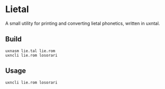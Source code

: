 # Lietal

A small utility for printing and converting lietal phonetics, written in uxntal.

## Build

```
uxnasm lie.tal lie.rom
uxncli lie.rom losorari
```

## Usage

```
uxncli lie.rom losorari
```
